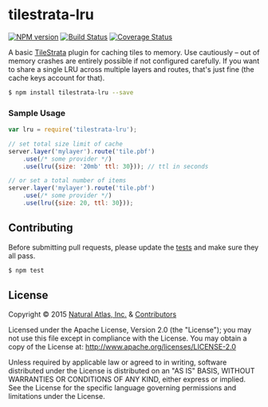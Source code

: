# tilestrata-lru
[![NPM version](http://img.shields.io/npm/v/tilestrata-lru.svg?style=flat)](https://www.npmjs.org/package/tilestrata-lru)
[![Build Status](http://img.shields.io/travis/naturalatlas/tilestrata-lru/master.svg?style=flat)](https://travis-ci.org/naturalatlas/tilestrata-lru)
[![Coverage Status](http://img.shields.io/codecov/c/github/naturalatlas/tilestrata-lru/master.svg?style=flat)](https://codecov.io/github/naturalatlas/tilestrata-lru)

A basic [TileStrata](https://github.com/naturalatlas/tilestrata) plugin for caching tiles to memory. Use cautiously – out of memory crashes are entirely possible if not configured carefully. If you want to share a single LRU across multiple layers and routes, that's just fine (the cache keys account for that).

```sh
$ npm install tilestrata-lru --save
```

### Sample Usage

```js
var lru = require('tilestrata-lru');

// set total size limit of cache
server.layer('mylayer').route('tile.pbf')
    .use(/* some provider */)
    .use(lru({size: '20mb' ttl: 30})); // ttl in seconds

// or set a total number of items
server.layer('mylayer').route('tile.pbf')
    .use(/* some provider */)
    .use(lru({size: 20, ttl: 30}));
```

## Contributing

Before submitting pull requests, please update the [tests](test) and make sure they all pass.

```sh
$ npm test
```

## License

Copyright &copy; 2015 [Natural Atlas, Inc.](https://github.com/naturalatlas) & [Contributors](https://github.com/naturalatlas/tilestrata-lru/graphs/contributors)

Licensed under the Apache License, Version 2.0 (the "License"); you may not use this file except in compliance with the License. You may obtain a copy of the License at: http://www.apache.org/licenses/LICENSE-2.0

Unless required by applicable law or agreed to in writing, software distributed under the License is distributed on an "AS IS" BASIS, WITHOUT WARRANTIES OR CONDITIONS OF ANY KIND, either express or implied. See the License for the specific language governing permissions and limitations under the License.
